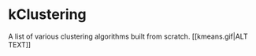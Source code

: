 # kClustering
A list of various clustering algorithms built from scratch. 
[[kmeans.gif|ALT TEXT]]


